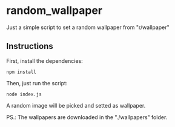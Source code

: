 # random_wallpaper

Just a simple script to set a random wallpaper from "r/wallpaper"

## Instructions

First, install the dependencies:

`npm install`

Then, just run the script:

`node index.js`

A random image will be picked and setted as wallpaper.

PS.: The wallpapers are downloaded in the "./wallpapers" folder.
